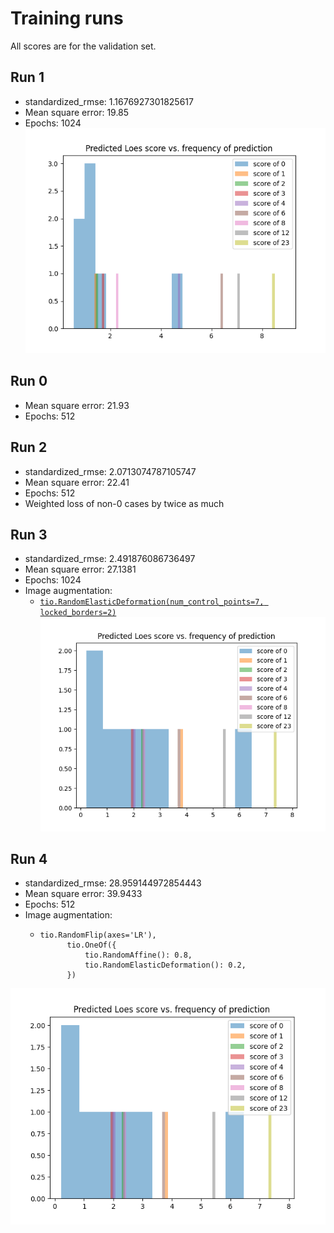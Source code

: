 # Training runs

All scores are for the validation set.

## Run 1
* standardized_rmse: 1.1676927301825617
* Mean square error: 19.85
* Epochs: 1024
![Loes score predictions](./loes_score_prediction_run01.png "Loes score predictions")

## Run 0

* Mean square error: 21.93
* Epochs: 512

## Run 2

* standardized_rmse: 2.0713074787105747
* Mean square error: 22.41
* Epochs: 512
* Weighted loss of non-0 cases by twice as much

## Run 3

* standardized_rmse: 2.491876086736497
* Mean square error: 27.1381
* Epochs: 1024
* Image augmentation: 
    * [`tio.RandomElasticDeformation(num_control_points=7, locked_borders=2)`](https://torchio.readthedocs.io/transforms/augmentation.html#randomelasticdeformation)
![Loes score predictions](./loes_score_prediction_run03.png "Loes score predictions")

## Run 4

* standardized_rmse: 28.959144972854443
* Mean square error: 39.9433
* Epochs: 512
* Image augmentation: 
    *     tio.RandomFlip(axes='LR'),
                tio.OneOf({
                    tio.RandomAffine(): 0.8,
                    tio.RandomElasticDeformation(): 0.2,
                })

![Loes score predictions](./loes_score_prediction_run03.png "Loes score predictions")
